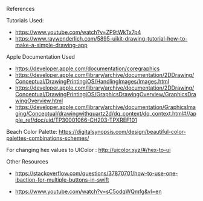 
References

Tutorials Used:
- https://www.youtube.com/watch?v=ZP9tWkTx7p4
- https://www.raywenderlich.com/5895-uikit-drawing-tutorial-how-to-make-a-simple-drawing-app


Apple Documentation Used
- https://developer.apple.com/documentation/coregraphics
- https://developer.apple.com/library/archive/documentation/2DDrawing/Conceptual/DrawingPrintingiOS/HandlingImages/Images.html
- https://developer.apple.com/library/archive/documentation/2DDrawing/Conceptual/DrawingPrintingiOS/GraphicsDrawingOverview/GraphicsDrawingOverview.html
- https://developer.apple.com/library/archive/documentation/GraphicsImaging/Conceptual/drawingwithquartz2d/dq_context/dq_context.html#//apple_ref/doc/uid/TP30001066-CH203-TPXREF101


Beach Color Palette: https://digitalsynopsis.com/design/beautiful-color-palettes-combinations-schemes/


For changing hex values to UIColor : http://uicolor.xyz/#/hex-to-ui


Other Resources
- https://stackoverflow.com/questions/37870701/how-to-use-one-ibaction-for-multiple-buttons-in-swift

- https://www.youtube.com/watch?v=sC5odqWQmfg&vl=en
